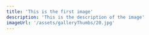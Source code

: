 ```yaml
---
title: 'This is the first image'
description: 'This is the description of the image'
imageUrl: '/assets/galleryThumbs/20.jpg'
---
```

